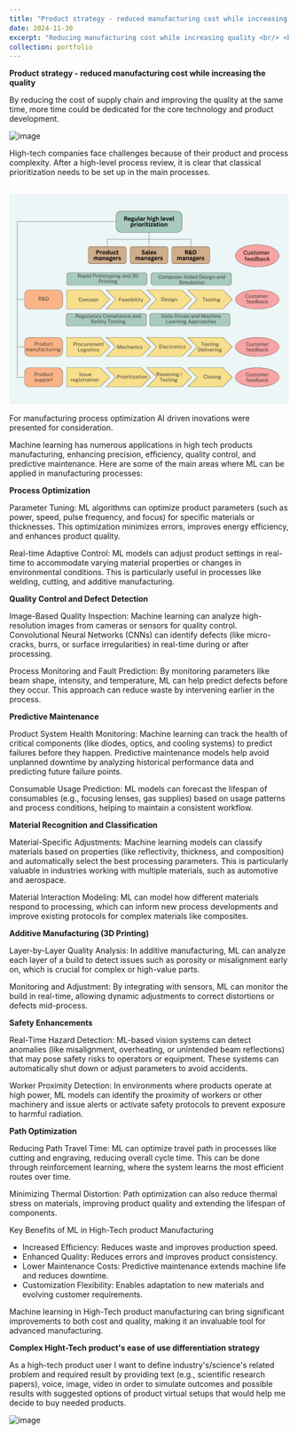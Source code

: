 ```yaml
---
title: "Product strategy - reduced manufacturing cost while increasing the quality"
date: 2024-11-30
excerpt: "Reducing manufacturing cost while increasing quality <br/> <br/><img src='/images/Product strategy.png'>"
collection: portfolio
---
```


**Product strategy - reduced manufacturing cost while increasing the quality**

By reducing the cost of supply chain and improving the quality at the same time, more time could be dedicated for the core technology and product development. 

<img width="1070" height="853" alt="image" src="https://github.com/user-attachments/assets/135319ea-ac6a-46d6-9869-d51e467cc81f" />


High-tech companies face challenges because of their product and process complexity. After a high-level process review, it is clear that classical prioritization needs to be set up in the main processes.

<br/><img src='/images/Manufacturing - process management draft v.1 (1).png'><br/>

For manufacturing process optimization AI driven inovations were presented for consideration. 

Machine learning has numerous applications in high tech products manufacturing, enhancing precision, efficiency, quality control, and predictive maintenance. Here are some of the main areas where ML can be applied in manufacturing processes:

**Process Optimization**

Parameter Tuning: ML algorithms can optimize product parameters (such as power, speed, pulse frequency, and focus) for specific materials or thicknesses. This optimization minimizes errors, improves energy efficiency, and enhances product quality.

Real-time Adaptive Control: ML models can adjust product settings in real-time to accommodate varying material properties or changes in environmental conditions. This is particularly useful in processes like welding, cutting, and additive manufacturing.

**Quality Control and Defect Detection**

Image-Based Quality Inspection: Machine learning can analyze high-resolution images from cameras or sensors for quality control. Convolutional Neural Networks (CNNs) can identify defects (like micro-cracks, burrs, or surface irregularities) in real-time during or after processing.

Process Monitoring and Fault Prediction: By monitoring parameters like beam shape, intensity, and temperature, ML can help predict defects before they occur. This approach can reduce waste by intervening earlier in the process.

**Predictive Maintenance**

Product System Health Monitoring: Machine learning can track the health of critical components (like diodes, optics, and cooling systems) to predict failures before they happen. Predictive maintenance models help avoid unplanned downtime by analyzing historical performance data and predicting future failure points.

Consumable Usage Prediction: ML models can forecast the lifespan of consumables (e.g., focusing lenses, gas supplies) based on usage patterns and process conditions, helping to maintain a consistent workflow.

**Material Recognition and Classification**

Material-Specific Adjustments: Machine learning models can classify materials based on properties (like reflectivity, thickness, and composition) and automatically select the best processing parameters. This is particularly valuable in industries working with multiple materials, such as automotive and aerospace.

Material Interaction Modeling: ML can model how different materials respond to processing, which can inform new process developments and improve existing protocols for complex materials like composites.

**Additive Manufacturing (3D Printing)**

Layer-by-Layer Quality Analysis: In additive manufacturing, ML can analyze each layer of a build to detect issues such as porosity or misalignment early on, which is crucial for complex or high-value parts.

Monitoring and Adjustment: By integrating with sensors, ML can monitor the build in real-time, allowing dynamic adjustments to correct distortions or defects mid-process.

**Safety Enhancements**

Real-Time Hazard Detection: ML-based vision systems can detect anomalies (like misalignment, overheating, or unintended beam reflections) that may pose safety risks to operators or equipment. These systems can automatically shut down or adjust parameters to avoid accidents.

Worker Proximity Detection: In environments where products operate at high power, ML models can identify the proximity of workers or other machinery and issue alerts or activate safety protocols to prevent exposure to harmful radiation.

**Path Optimization**

Reducing Path Travel Time: ML can optimize travel path in processes like cutting and engraving, reducing overall cycle time. This can be done through reinforcement learning, where the system learns the most efficient routes over time.

Minimizing Thermal Distortion: Path optimization can also reduce thermal stress on materials, improving product quality and extending the lifespan of components.

Key Benefits of ML in High-Tech product Manufacturing
- Increased Efficiency: Reduces waste and improves production speed.
- Enhanced Quality: Reduces errors and improves product consistency.
- Lower Maintenance Costs: Predictive maintenance extends machine life and reduces downtime.
- Customization Flexibility: Enables adaptation to new materials and evolving customer requirements.

Machine learning in High-Tech product manufacturing can bring significant improvements to both cost and quality, making it an invaluable tool for advanced manufacturing.

**Complex Hight-Tech product's ease of use differentiation strategy**

As a high-tech product user I want to define industry's/science's related problem and required result by providing text (e.g., scientific research papers), voice, image, video in order to simulate outcomes and possible results with suggested options of product virtual setups that would help me decide to buy needed products.  

<img width="1054" height="708" alt="image" src="https://github.com/user-attachments/assets/e9dcb426-ffc7-4745-940f-51fc3d7d176e" />

